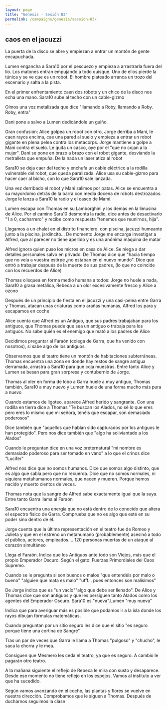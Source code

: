 ```yaml
---
layout: page
title: "Genesis - Sesión 03"
permalink: /campaigns/genesis/session-03/
---
```


## **caos en el jacuzzi** 

La puerta de la disco se abre y empiezan a entrar un montón de gente encapuchada.

Lumen engancha a Sara10 por el pescuezo y empieza a arrastrarla fuera del lío. Los matones entran empujando a todo quisque. Uno de ellos pierde la túnica y se ve que es un robot. El hombre plateado arranca un trozo del escenario y salta a la pista.

En el primer enfrentamiento caen dos robots y un chico de la disco nos echa una mano. Sara10 sube al techo con un cable-gizmo

Oímos una voz metalizada que dice "llamando a Roby, llamando a Roby. Roby, entra"

Dani pone a salvo a Lumen dedicándole un guiño.

Gran confusión: Alice golpea un robot con otro, Jorge derriba a Mani, le caen rayos encima, cae una pared al suelo y empieza a entrar un robot gigante en plena pelea contra los metacorps. Jorge mantiene a golpe a Mani contra el suelo. Le quita un casco, oye por el "que no cojan a la mujer". Dani se pone en brazo a brazo con el robot gigante, desviando la metralleta que empuña. De la nada un láser atiza al robot

Sara10 se deja caer del techo y enchufa un cable eléctrico a la rodilla vulnerable del robot, que queda paralizada. Alice usa su cable-gizmo para hacer caer al bicho, con lo que Sara10 sale lanzada.

Una vez derribado el robot y Mani salimos por patas. Alice se encuentra a su mayordomo detrás de la barra con media docena de robots destrozados. Jorge le lanza a Sara10 la radio y el casco de Mami.

Lumen escapa con Thomas en su Lamborghini y los demás en la limusina de Alice. Por el camino Sara10 desmonta la radio, dice antes de desactivarlo "1 a 0, cacharrero" y recibe como respuesta "tenemos que reunirnos, hija". 

Llegamos a un chalet en el distrito financiero, con piscina, jacuzzi humeante junto a la piscina, jardincito... De momento  Jorge me encarga investigar a Alfred, que al parecer no tiene apellido y es una anónima máquina de matar

Alfred ignora quien puso los micros en casa de Alice. Se niega a dar detalles personales salvo en privado. De Thomas dice que "hacía tiempo que no veía a vuestra estirpe ¿no estaban en el nuevo mundo". Dice que entró a trabajar después de la muerte de sus padres, (lo que no coincide con los recuerdos de Alice)

Thomas olisquea en forma medio humana a todos: Jorge no huele a nada, Sara10 a grasa metálica, Rebeca a un olor excesivamente fresco y Alice a ozono

Después de un principio de fiesta en el jacuzzi y una casi-pelea entre Garra y Thomas, atacan unas criaturas como arañas humanas, Alfred los para y escapamos en coche

Alice cuenta que Alfred es un Antiguo, que sus padres trabajaban para los antiguos, que Thomas puede que sea un antiguo o trabaja para los antiguos. No sabe quién es el enemigo que mató a los padres de Alice

Decidimos preguntar al Faraón (colega de Garra, que ha venido con nosotros), si sabe algo de los antiguos.

Observamos que el teatro tiene un montón de habitaciones subterráneas. Thomas encuentra una zona en donde hay restos de sangre antigua derramada, arrastra a Sara10 para que coja muestras. Entre tanto Alice y Lumen se besan para gran sorpresa y contubernio de Jorge.

Thomas al oler en forma de lobo a Garra huele a muy antiguo, Thomas también, Sara10 a muy nuevo y Lumen huele de una forma mucho más pura a nuevo 

Cuando estamos de ligoteo, aparece Alfred herido y sangrante. Con una rodilla en tierra dice a Thomas "Te buscan los Alados, no sé lo que eres pero eres lo mismo que mi señora, tenéis que escapar, son demasiado poderosos"

Dice también que "aquellos que habían sido capturados por los antiguos le han protegido". Pero nos dice también que "algo ha soliviantado a los Alados"

Cuando le preguntan dice en una voz preternatural "mi nombre es demasiado poderoso para ser tomado en vano" a lo que el crinos dice "Lucifer"

Alfred nos dice que no somos humanos. Dice que somos algo distinto, que es algo que sabía pero que no recuerda. Dice que no somos normales, ni siquiera metahumanos normales, que nacen y mueren. Porque hemos nacido y muerto cientos de veces.

Thomas nota que la sangre de Alfred sabe exactamente igual que la suya. Entre tanto Garra llama al Faraón

Sara10 encuentra una energía que no está dentro de lo conocido que altera el espectro físico de Garra. Comprueba que no es algo que esté en su poder sino dentro de él.

Jorge cuenta que la última representación en el teatro fue de Romeo y Julieta y que en el estreno un metahumano (probablemente) asesinó a todo el público, actores, empleados.... 120 personas muertas de un ataque al corazón simultáneo

Llega el Faraón. Indica que los Antiguos ante todo son Viejos, más que el propio Emperador Oscuro. Según el gato: Fuerzas Primordiales del Caos Supremo.

Cuando se le pregunta si son buenos o malos "que entendéis por malo o bueno" "alguien que mata es malo" "ufff... pues entonces son malísimos"

De Jorge indica que es "un vacío""algo que debe ser llenado". De Alice y Thomas dice que son antiguos y que les persiguen tanto Alados como los agentes del Emperador Oscuro. Sara10 es "nueva".Lumen "muy nueva" 

Indica que para averiguar más es posible que podamos ir a la isla donde los rayos dibujan fórmulas matemáticas.

Cuando preguntan por un sitio seguro les dice que el sitio "es seguro porque tiene una cortina de Sangre"

Tras un par de veces que Garra le llama a Thomas "pulgoso" y "chucho", le saca la chorra y le mea.

Consiguen que Mésmero les ceda el teatro, ya que es seguro. A cambio le pagarán otro teatro.

A la mañana siguiente el reflejo de Rebeca le mira con susto y desaparece. Desde ese momento no tiene reflejo en los espejos. Vamos al instituto a ver que ha sucedido.

Según vamos avanzando en el coche, las plantas y flores se vuelve en nuestra dirección. Comprobamos que le siguen a Thomas. Después de ducharnos seguimos la clase

